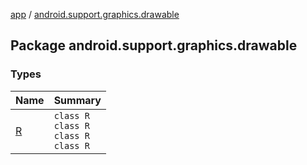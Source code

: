 [app](../index.md) / [android.support.graphics.drawable](.)

## Package android.support.graphics.drawable

### Types

| Name | Summary |
|---|---|
| [R](-r/index.md) | `class R`<br>`class R`<br>`class R`<br>`class R` |
